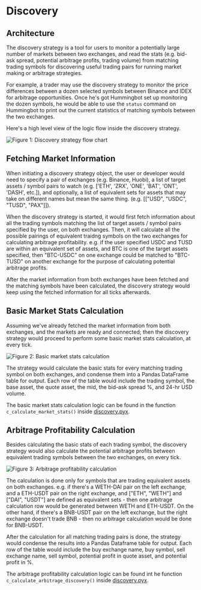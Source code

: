 # Discovery

## Architecture

The discovery strategy is a tool for users to monitor a potentially large number of markets between two exchanges, and read the stats (e.g. bid-ask spread, potential arbitrage profits, trading volume) from matching trading symbols for discovering useful trading pairs for running market making or arbitrage strategies.

For example, a trader may use the discovery strategy to monitor the price differences between a dozen selected symbols between Binance and IDEX for arbitrage opportunities. Once he's got Hummingbot set up monitoring the dozen symbols, he would be able to use the `status` command on Hummingbot to print out the current statistics of matching symbols between the two exchanges.

Here's a high level view of the logic flow inside the discovery strategy.

![Figure 1: Discovery strategy flow chart](/assets/img/discovery-flowchart-1.svg)

## Fetching Market Information

When initiating a discovery strategy object, the user or developer would need to specify a pair of exchanges (e.g. Binance, Huobi), a list of target assets / symbol pairs to watch (e.g. ['ETH', 'ZRX', 'ONE', 'BAT', 'ONT', 'DASH', etc.]), and optionally, a list of equivalent sets for assets that may take on different names but mean the same thing. (e.g. [["USD", "USDC", "TUSD", "PAX"]]).

When the discovery strategy is started, it would first fetch information about all the trading symbols matching the list of target assets / symbol pairs specified by the user, on both exchanges. Then, it will calculate all the possible pairings of equivalent traidng symbols on the two exchanges for calculating arbitrage profitability. e.g. if the user specified USDC and TUSD are within an equivalent set of assets, and BTC is one of the target assets specified, then "BTC-USDC" on one exchange could be matched to "BTC-TUSD" on another exchange for the purpose of calculating potential arbitrage profits.

After the market information from both exchanges have been fetched and the matching symbols have been calculated, the discovery strategy would keep using the fetched information for all ticks afterwards.

## Basic Market Stats Calculation

Assuming we've already fetched the market information from both exchanges, and the markets are ready and connected; then the discovery strategy would proceed to perform some basic market stats calculation, at every tick.

![Figure 2: Basic market stats calculation](/assets/img/discovery-flowchart-2.svg)

The strategy would calculate the basic stats for every matching trading symbol on both exchanges, and condense them into a Pandas DataFrame table for output. Each row of the table would include the trading symbol, the base asset, the quote asset, the mid, the bid-ask spread %, and 24-hr USD volume.

The basic market stats calculation logic can be found in the function `c_calculate_market_stats()` inside [discovery.pyx](https://github.com/bitcoinsfacil/marketmaker_nmbi/blob/master/hummingbot/strategy/discovery/discovery.pyx).

## Arbitrage Profitability Calculation

Besides calculating the basic stats of each trading symbol, the discovery strategy would also calculate the potential arbitrage profits between equivalent trading symbols between the two exchanges, on every tick.

![Figure 3: Arbitrage profitability calculation](/assets/img/discovery-flowchart-3.svg)

The calculation is done only for symbols that are trading equivalent assets on both exchanges. e.g. if there's a WETH-DAI pair on the left exchange, and a ETH-USDT pair on the right exchange, and ["ETH", "WETH"] and ["DAI", "USDT"] are defined as equivalent sets - then one arbitrage calculation row would be generated between WETH and ETH-USDT. On the other hand, if there's a BNB-USDT pair on the left exchange, but the right exchange doesn't trade BNB - then no arbitrage calculation would be done for BNB-USDT.

After the calculation for all matching trading pairs is done, the strategy would condense the results into a Pandas Dataframe table for output. Each row of the table would include the buy exchange name, buy symbol, sell exchange name, sell symbol, potential profit in quote asset, and potential profit in %.

The arbitrage profitability calculation logic can be found int he function `c_calculate_arbitrage_discovery()` inside [discovery.pyx](https://github.com/bitcoinsfacil/marketmaker_nmbi/blob/master/hummingbot/strategy/discovery/discovery.pyx).